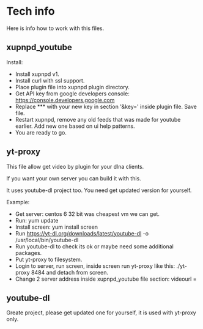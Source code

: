 # Tech info
  Here is info how to work with this files.
  

## xupnpd_youtube

  Install:
  
  - Install xupnpd v1.
  - Install curl with ssl support.
  - Place plugin file into xupnpd plugin directory.
  - Get API key from google developers console: https://console.developers.google.com
  - Replace *** with your new key in section '&key=' inside plugin file. Save file.
  - Restart xupnpd, remove any old feeds that was made for youtube earlier. Add new one based on ui help patterns.
  - You are ready to go.
  
  
## yt-proxy

  This file allow get video by plugin for your dlna clients.
  
  If you want your own server you can build it with this.
  
  It uses youtube-dl project too. You need get updated version for yourself.
  
  Example:
  
   - Get server: centos 6 32 bit was cheapest vm we can get.
   - Run: yum update
   - Install screen: yum install screen
   - Run https://yt-dl.org/downloads/latest/youtube-dl -o /usr/local/bin/youtube-dl
   - Run youtube-dl to check its ok or maybe need some additional packages.
   - Put yt-proxy to filesystem.
   - Login to server, run screen, inside screen run yt-proxy like this: ./yt-proxy 8484 and detach from screen.
   - Change 2 server address inside xupnpd_youtube file section: videourl =
  
  
## youtube-dl

  Greate project, please get updated one for yourself, it is used with yt-proxy only.

